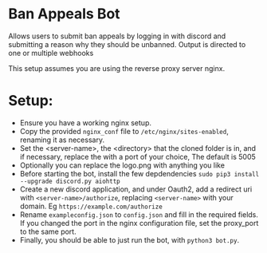 # Ban Appeals Bot

Allows users to submit ban appeals by logging in with discord and submitting a reason why they should be unbanned.
Output is directed to one or multiple webhooks

This setup assumes you are using the reverse proxy server nginx.
# Setup:
* Ensure you have a working nginx setup.
* Copy the provided `nginx_conf` file to `/etc/nginx/sites-enabled`, renaming it as necessary.
* Set the \<server-name>, the \<directory> that the cloned folder is in, and if necessary, replace the with a port of your choice, The default is 5005
* Optionally you can replace the logo.png with anything you like
* Before starting the bot, install the few depdendencies `sudo pip3 install --upgrade discord.py aiohttp`
* Create a new discord application, and under Oauth2, add a redirect uri with `<server-name>/authorize`, replacing `<server-name>` with your domain. Eg `https://example.com/authorize`
* Rename `exampleconfig.json` to `config.json` and fill in the required fields. If you changed the port in the nginx configuration file, set the proxy_port to the same port.
* Finally, you should be able to just run the bot, with `python3 bot.py`.

